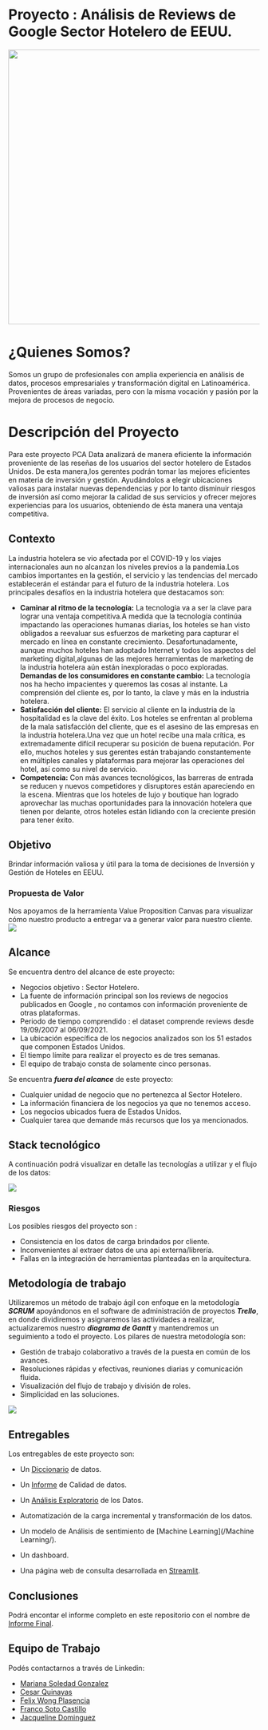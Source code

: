 # Proyecto : Análisis de Reviews de Google Sector Hotelero de EEUU.
<div>
<p align="center">
<image src="/src/logopcadata.png"width="800" height="550">

</div>

# ¿Quienes Somos?
Somos un grupo de profesionales con amplia experiencia en análisis de datos, procesos empresariales y transformación digital en Latinoamérica. Provenientes de áreas variadas, pero con la misma vocación y pasión por la mejora de procesos de negocio. 

</div>

# Descripción del Proyecto
Para este proyecto PCA Data analizará de manera eficiente la información proveniente de las reseñas de los usuarios del sector hotelero de Estados Unidos. De esta manera,los gerentes podrán tomar las mejores eficientes en materia de inversión y gestión. Ayudándolos a elegir ubicaciones valiosas para instalar nuevas dependencias y por lo tanto disminuir riesgos de inversión así como mejorar la calidad de sus servicios y ofrecer mejores experiencias para los usuarios, obteniendo de ésta manera una ventaja competitiva.
<div>

</div>

## Contexto
La industria hotelera se vio afectada por el COVID-19 y los viajes internacionales aun no alcanzan los niveles previos a la pandemia.Los cambios importantes en la gestión, el servicio y las tendencias del mercado establecerán el estándar para el futuro de la industria hotelera.
Los principales desafíos en la industria hotelera que destacamos son: 
+ **Caminar al ritmo de la tecnología:** 
La tecnología va a ser la clave para lograr una ventaja competitiva.A medida que la tecnología continúa impactando las operaciones humanas diarias, los hoteles se han visto obligados a reevaluar sus esfuerzos de marketing para capturar el mercado en línea en constante crecimiento.
Desafortunadamente, aunque muchos hoteles han adoptado Internet y todos los aspectos del marketing digital,algunas de las mejores herramientas de marketing de la industria hotelera aún están inexploradas o poco exploradas.
**Demandas de los consumidores en constante cambio:**
La tecnología nos ha hecho impacientes y queremos las cosas al instante. La comprensión del cliente es, por lo tanto, la clave y más en la industria hotelera.
+ **Satisfacción del cliente:**
El servicio al cliente en la industria de la hospitalidad es la clave del éxito. Los hoteles se enfrentan al problema de la mala satisfacción del cliente, que es el asesino de las empresas en la industria hotelera.Una vez que un hotel recibe una mala crítica, es extremadamente difícil recuperar su posición de buena reputación.
Por ello, muchos hoteles y sus gerentes están trabajando constantemente en múltiples canales y plataformas para mejorar las operaciones del hotel, así como su nivel de servicio.
+ **Competencia:**
Con más avances tecnológicos, las barreras de entrada se reducen y nuevos competidores y disruptores están apareciendo en la escena. Mientras que los hoteles de lujo y boutique han logrado aprovechar las muchas oportunidades para la innovación hotelera que tienen por delante, otros hoteles están lidiando con la creciente presión para tener éxito.

</div>

## Objetivo

Brindar información valiosa y útil  para la toma de decisiones de Inversión y Gestión de Hoteles en EEUU.

</div>

### Propuesta de Valor

Nos apoyamos de la herramienta Value Proposition Canvas para visualizar cómo nuestro producto a entregar va a generar valor para nuestro cliente. 
<image src="/src/CANVAS.png">

## Alcance
Se encuentra dentro del alcance de este proyecto:
+ Negocios objetivo : Sector Hotelero.
+ La fuente de información principal son los reviews de negocios publicados en Google , no contamos con información proveniente de otras plataformas.
+ Periodo de tiempo comprendido : el dataset comprende reviews desde 19/09/2007 al 06/09/2021.
+ La ubicación específica de los negocios analizados son los 51 estados que componen Estados Unidos.
+ El  tiempo límite para realizar el proyecto es de tres semanas.
+ El equipo de trabajo consta de solamente cinco personas.

Se encuentra ***fuera del alcance*** de este proyecto:

+ Cualquier unidad de negocio que no pertenezca al Sector Hotelero.
+ La información financiera de los negocios ya que no tenemos acceso.
+ Los negocios ubicados fuera de Estados Unidos.
+ Cualquier tarea que demande más recursos que los ya mencionados.

## Stack tecnológico

A continuación podrá visualizar en detalle las tecnologías a utilizar y el flujo de los datos:
  
<image src="/src/ARQUITECTURA.png">

### Riesgos

Los posibles riesgos  del proyecto son :
+ Consistencia en los datos de carga brindados por cliente.
+ Inconvenientes al extraer datos de una api externa/librería.
+ Fallas en la integración de herramientas planteadas en la arquitectura.

## Metodología de trabajo 

Utilizaremos un método de trabajo ágil con enfoque en la metodología ***SCRUM*** apoyándonos en el software de administración de proyectos ***Trello***, en donde dividiremos y asignaremos las actividades a realizar, actualizaremos nuestro ***diagrama de Gantt***  y mantendremos un seguimiento a todo el proyecto.
Los pilares de nuestra metodología son:
+ Gestión de trabajo colaborativo a través de la puesta en común de los avances.
+ Resoluciones rápidas y efectivas, reuniones diarias y comunicación fluida.
+ Visualización del flujo de trabajo  y división de roles.
+ Simplicidad en las soluciones.

<image src="/src/SCRUM.png">

<div>
  
## Entregables 
Los entregables de este proyecto son: 
  
  + Un [Diccionario](/Documentacion/2-Diccionario.pdf) de datos.
  
  + Un [Informe](/Documentacion/3-Informe_Calidad.pdf) de Calidad de datos.
  
  + Un [Análisis Exploratorio](/EDA/) de los Datos.
  
  + Automatización de la carga incremental y transformación de los datos.
  
  + Un modelo de Análisis de sentimiento de [Machine Learning](/Machine Learning/).
  
  + Un dashboard.
  
  + Una página web de consulta desarrollada en [Streamlit](https://cquinayas-deploy-proyecto-final-henry-app-ucqalg.streamlit.app/).
                                                                                                                                   
</div>

## Conclusiones

Podrá encontar el informe completo en este repositorio con el nombre de [Informe Final](/Documentacion/5-Informe_Final.pdf).
  
</div>

## Equipo de Trabajo 
  Podés contactarnos a través de Linkedin: 
+ [Mariana Soledad Gonzalez](https://www.linkedin.com/in/m-soledad-gonzalez-data/)
+ [Cesar Quinayas](https://www.linkedin.com/in/c%C3%A9sar-quinay%C3%A1s-01564336/)
+ [Felix Wong Plasencia](https://www.linkedin.com/in/felixwongp/) 
+ [Franco Soto Castillo](https://www.linkedin.com/in/francosoto/) 
+ [Jacqueline Dominguez]( https://www.linkedin.com/in/jacqueline-dominguez-51191420/)
